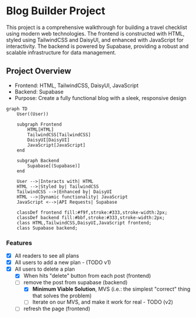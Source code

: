 # Blog Builder Project

This project is a comprehensive walkthrough for building a travel checklist using modern web technologies. The frontend is constructed with HTML, styled using TailwindCSS and DaisyUI, and enhanced with JavaScript for interactivity. The backend is powered by Supabase, providing a robust and scalable infrastructure for data management.

## Project Overview

- Frontend: HTML, TailwindCSS, DaisyUI, JavaScript
- Backend: Supabase
- Purpose: Create a fully functional blog with a sleek, responsive design

```mermaid
graph TD
    User((User))
    
    subgraph Frontend
        HTML[HTML]
        TailwindCSS[TailwindCSS]
        DaisyUI[DaisyUI]
        JavaScript[JavaScript]
    end
    
    subgraph Backend
        Supabase[(Supabase)]
    end
    
    User -->|Interacts with| HTML
    HTML -->|Styled by| TailwindCSS
    TailwindCSS -->|Enhanced by| DaisyUI
    HTML -->|Dynamic functionality| JavaScript
    JavaScript <-->|API Requests| Supabase
    
    classDef frontend fill:#f9f,stroke:#333,stroke-width:2px;
    classDef backend fill:#bbf,stroke:#333,stroke-width:2px;
    class HTML,TailwindCSS,DaisyUI,JavaScript frontend;
    class Supabase backend;
```

### Features

- [x] All readers to see all plans
- [x] All users to add a new plan - (TODO v1)
- [x] All users to delete a plan
    - [x] When hits "delete" button from each post (frontend)
    - [ ] remove the post from supabase (backend)
        - [x] **Minimum Viable Solution**, MVS (i.e.: the simplest "correct" thing that solves the problem)  
        - [ ] Iterate on our MVS, and make it work for real - TODO (v2)
    - [ ] refresh the page (frontend)